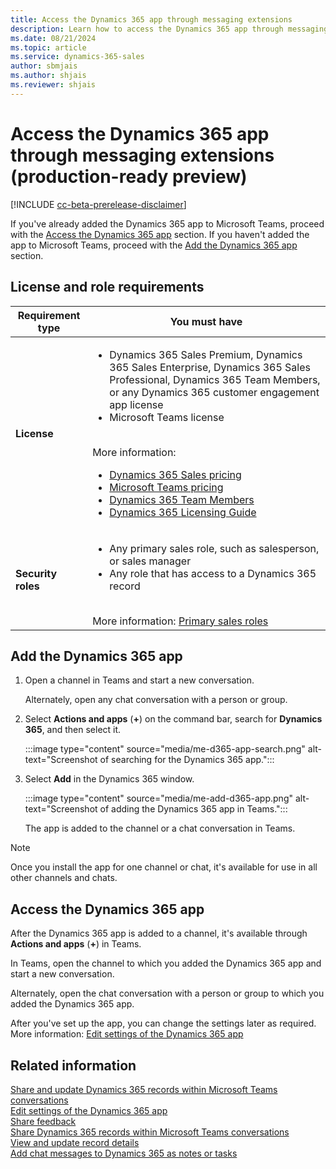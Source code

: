 ```yaml
---
title: Access the Dynamics 365 app through messaging extensions
description: Learn how to access the Dynamics 365 app through messaging extensions
ms.date: 08/21/2024
ms.topic: article
ms.service: dynamics-365-sales
author: sbmjais
ms.author: shjais
ms.reviewer: shjais 
---
```


# Access the Dynamics 365 app through messaging extensions (production-ready preview)

[!INCLUDE [cc-beta-prerelease-disclaimer](../../includes/cc-beta-prerelease-disclaimer.md)]

If you've already added the Dynamics 365 app to Microsoft Teams, proceed with the [Access the Dynamics 365 app](#access-the-dynamics-365-app) section. If you haven't added the app to Microsoft Teams, proceed with the [Add the Dynamics 365 app](#add-the-dynamics-365-app) section.

## License and role requirements

| Requirement type | You must have |
|-----------------------|---------|
| **License** | <ul><li>Dynamics 365 Sales Premium, Dynamics 365 Sales Enterprise, Dynamics 365 Sales Professional, Dynamics 365 Team Members, or any Dynamics 365 customer engagement app license</li> <li>Microsoft Teams license</li></ul>  <br>More information: <ul><li>[Dynamics 365 Sales pricing](https://dynamics.microsoft.com/sales/pricing/)</li><li>[Microsoft Teams pricing](https://www.microsoft.com/microsoft-teams/compare-microsoft-teams-options?activetab=pivot:primaryr2&rtc=1)</li><li>[Dynamics 365 Team Members](/dynamics365/get-started/team-members-license)</li><li>[Dynamics 365 Licensing Guide](https://go.microsoft.com/fwlink/?LinkId=866544&clcid=0x409)</li></ul> |
| **Security roles** | <ul><li>Any primary sales role, such as salesperson, or sales manager</li><li>Any role that has access to a Dynamics 365 record</li></ul> <br>  More information: [Primary sales roles](../security-roles-for-sales.md#primary-sales-roles)|

## Add the Dynamics 365 app

1.  Open a channel in Teams and start a new conversation.

    Alternately, open any chat conversation with a person or group.

2.  Select **Actions and apps** (**+**) on the command bar, search for **Dynamics 365**, and then select it.

    :::image type="content" source="media/me-d365-app-search.png" alt-text="Screenshot of searching for the Dynamics 365 app.":::

3.  Select **Add** in the Dynamics 365 window.

    :::image type="content" source="media/me-add-d365-app.png" alt-text="Screenshot of adding the Dynamics 365 app in Teams.":::

    The app is added to the channel or a chat conversation in Teams.

> [!NOTE]
> Once you install the app for one channel or chat, it's available for use in all other channels and chats.


## Access the Dynamics 365 app

After the Dynamics 365 app is added to a channel, it's available through **Actions and apps** (**+**) in Teams.

In Teams, open the channel to which you added the Dynamics 365 app and start a new conversation.

Alternately, open the chat conversation with a person or group to which you added the Dynamics 365 app.

After you've set up the app, you can change the settings later as required. More information: [Edit settings of the Dynamics 365 app](edit-d365-app.md)

## Related information

[Share and update Dynamics 365 records within Microsoft Teams conversations](share-d365-record-overview.md)   
[Edit settings of the Dynamics 365 app](edit-d365-app.md)    
[Share feedback](share-feedback-d365-app.md)    
[Share Dynamics 365 records within Microsoft Teams conversations](share-dynamics-records-in-teams.md)   
[View and update record details](view-update-dynamics-records.md)   
[Add chat messages to Dynamics 365 as notes or tasks](add-chat-d365.md)   
